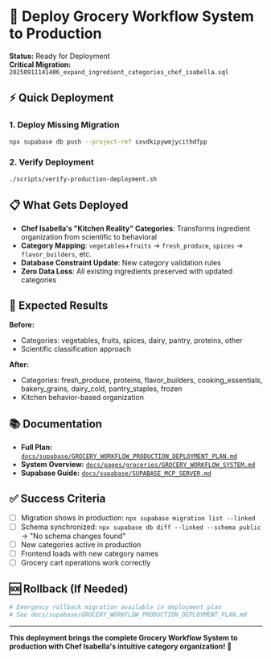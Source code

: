 # 🚀 Deploy Grocery Workflow System to Production

**Status:** Ready for Deployment  
**Critical Migration:** `20250911141406_expand_ingredient_categories_chef_isabella.sql`

## ⚡ Quick Deployment

### 1. Deploy Missing Migration

```bash
npx supabase db push --project-ref sxvdkipywmjycithdfpp
```

### 2. Verify Deployment

```bash
./scripts/verify-production-deployment.sh
```

## 📋 What Gets Deployed

- **Chef Isabella's "Kitchen Reality" Categories**: Transforms ingredient organization from scientific to behavioral
- **Category Mapping**: `vegetables`+`fruits` → `fresh_produce`, `spices` → `flavor_builders`, etc.
- **Database Constraint Update**: New category validation rules
- **Zero Data Loss**: All existing ingredients preserved with updated categories

## 🎯 Expected Results

**Before:**

- Categories: vegetables, fruits, spices, dairy, pantry, proteins, other
- Scientific classification approach

**After:**

- Categories: fresh_produce, proteins, flavor_builders, cooking_essentials, bakery_grains, dairy_cold, pantry_staples, frozen
- Kitchen behavior-based organization

## 📚 Documentation

- **Full Plan:** [`docs/supabase/GROCERY_WORKFLOW_PRODUCTION_DEPLOYMENT_PLAN.md`](docs/supabase/GROCERY_WORKFLOW_PRODUCTION_DEPLOYMENT_PLAN.md)
- **System Overview:** [`docs/pages/groceries/GROCERY_WORKFLOW_SYSTEM.md`](docs/pages/groceries/GROCERY_WORKFLOW_SYSTEM.md)
- **Supabase Guide:** [`docs/supabase/SUPABASE_MCP_SERVER.md`](docs/supabase/SUPABASE_MCP_SERVER.md)

## ✅ Success Criteria

- [ ] Migration shows in production: `npx supabase migration list --linked`
- [ ] Schema synchronized: `npx supabase db diff --linked --schema public` → "No schema changes found"
- [ ] New categories active in production
- [ ] Frontend loads with new category names
- [ ] Grocery cart operations work correctly

## 🆘 Rollback (If Needed)

```bash
# Emergency rollback migration available in deployment plan
# See docs/supabase/GROCERY_WORKFLOW_PRODUCTION_DEPLOYMENT_PLAN.md
```

---

**This deployment brings the complete Grocery Workflow System to production with Chef Isabella's intuitive category organization! 🎉**
